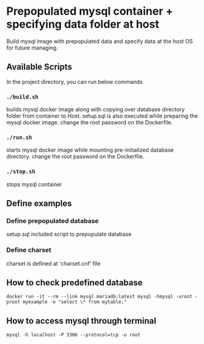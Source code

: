 # Prepopulated mysql container + specifying data folder at host

Build mysql image with prepopulated data and specify data at the host OS for future managing.

## Available Scripts

In the project directory, you can run below commands

### `./build.sh`

builds mysql docker image along with copying over database directory folder from container to Host.
setup.sql is also executed while preparing the mysql docker image.
change the root password on the Dockerfile.

### `./run.sh`

starts mysql docker image while mounting pre-initialized database directory.
change the root password on the Dockerfile.

### `./stop.sh`

stops mysql container

## Define examples

### Define prepopulated database

setup.sql included script to prepopulate database

### Define charset

charset is defined at 'charset.cnf' file

## How to check predefined database

`docker run -it --rm --link mysql mariadb:latest mysql -hmysql -uroot -proot myexample -e "select \* from mytable;"`

## How to access mysql through terminal

`mysql -h localhost -P 3306 --protocol=tcp -u root`
